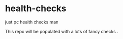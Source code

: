 # health-checks
just pc health checks man

This repo will be populated with a lots of fancy checks .
